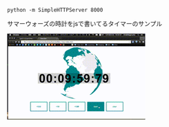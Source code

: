 ```
python -m SimpleHTTPServer 8000
```


サマーウォーズの時計をjsで書いてるタイマーのサンプル


![gif](https://github.com/Hiroki11x/SummerWars_Timer/blob/master/movie.gif)